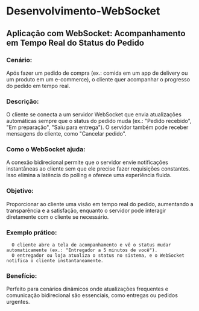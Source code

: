 # Desenvolvimento-WebSocket

## Aplicação com WebSocket: Acompanhamento em Tempo Real do Status do Pedido

### Cenário:
Após fazer um pedido de compra (ex.: comida em um app de delivery ou um produto em um e-commerce), o cliente quer acompanhar o progresso do pedido em tempo real.
### Descrição:
O cliente se conecta a um servidor WebSocket que envia atualizações automáticas sempre que o status do pedido muda (ex.: "Pedido recebido", "Em preparação", "Saiu para entrega"). O servidor também pode receber mensagens do cliente, como "Cancelar pedido".
### Como o WebSocket ajuda:
A conexão bidirecional permite que o servidor envie notificações instantâneas ao cliente sem que ele precise fazer requisições constantes. Isso elimina a latência do polling e oferece uma experiência fluida.
### Objetivo:
Proporcionar ao cliente uma visão em tempo real do pedido, aumentando a transparência e a satisfação, enquanto o servidor pode interagir diretamente com o cliente se necessário.
### Exemplo prático:
      O cliente abre a tela de acompanhamento e vê o status mudar automaticamente (ex.: "Entregador a 5 minutos de você").
      O entregador ou loja atualiza o status no sistema, e o WebSocket notifica o cliente instantaneamente.
### Benefício:
Perfeito para cenários dinâmicos onde atualizações frequentes e comunicação bidirecional são essenciais, como entregas ou pedidos urgentes.

